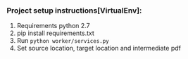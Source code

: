 ### Project setup instructions[VirtualEnv]:
1. Requirements python 2.7
2. pip install requirements.txt
3. Run `python worker/services.py`
4. Set source location, target location and intermediate pdf